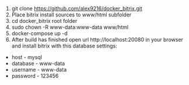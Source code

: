 1. git clone https://github.com/alex9216/docker_bitrix.git
2. Place bitrix install sources to www/html subfolder
3. cd docker_bitrix root folder
4. sudo chown -R www-data:www-data www/html
5. docker-compose up -d
6. After build has finished open url http://localhost:20080 in your browser and install bitrix with this database settings:
  - host - mysql
  - database - www-data
  - username - www-data
  - password - 123456
